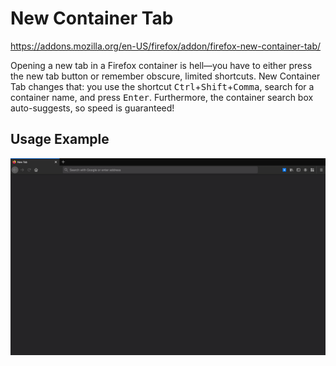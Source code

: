 # New Container Tab

https://addons.mozilla.org/en-US/firefox/addon/firefox-new-container-tab/

Opening a new tab in a Firefox container is hell—you have to either press the new tab button or remember obscure, limited shortcuts. New Container Tab changes that: you use the shortcut <kbd>Ctrl</kbd>+<kbd>Shift</kbd>+<kbd>Comma</kbd>, search for a container name, and press <kbd>Enter</kbd>. Furthermore, the container search box auto-suggests, so speed is guaranteed!

## Usage Example

![](misc/how-to.gif)

